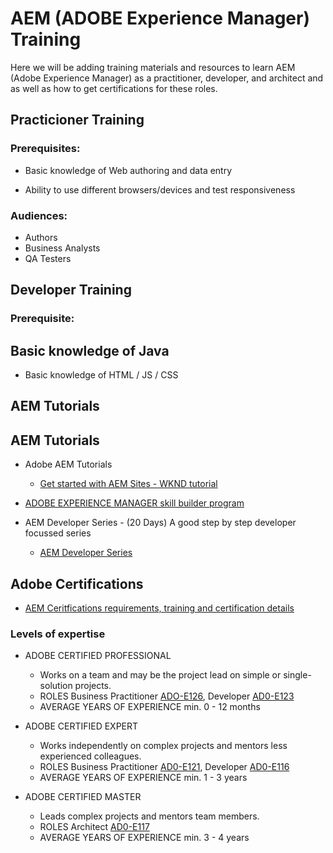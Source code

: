 # AEM (ADOBE Experience Manager) Training

Here we will be adding training materials and resources to learn AEM (Adobe Experience Manager) as a practitioner, developer, and architect and as well as how to get certifications for these roles.


## Practicioner Training 

### Prerequisites:

- Basic knowledge of Web authoring and data entry

-  Ability to use different browsers/devices and test responsiveness


### Audiences:
 - Authors
 - Business Analysts
 - QA Testers

## Developer Training 

### Prerequisite:

## Basic knowledge of Java

-  Basic knowledge of HTML / JS / CSS

## AEM Tutorials

## AEM Tutorials

-   Adobe AEM Tutorials
    - [Get started with AEM Sites - WKND tutorial](https://experienceleague.adobe.com/docs/experience-manager-learn/getting-started-wknd-tutorial-develop/overview.html?lang=en)

-  [ADOBE EXPERIENCE MANAGER skill builder program](https://express.adobe.com/page/CPcBCmlE8drTr/)

-   AEM Developer Series - (20 Days) A good step by step developer focussed series 
    - [AEM Developer Series](https://redquark.org/aem/day-00-aem-developer-series/)


## Adobe Certifications

-  [AEM Ceritfications requirements, training and certification details](https://solutionpartners.adobe.com/solution-partners/training_and_certification/certification.html#)

###  Levels of expertise
- ADOBE CERTIFIED PROFESSIONAL
    - Works on a team and may be the project lead on simple or single-solution projects.
    - ROLES
        Business Practitioner [ADO-E126](https://spark.adobe.com/page/DEXF9MMfGc74P/), Developer [AD0-E123](https://spark.adobe.com/page/wmEF6wQ6rjrQX/)
    - AVERAGE YEARS OF EXPERIENCE
        min. 0 - 12 months

- ADOBE CERTIFIED EXPERT
    - Works independently on complex projects and mentors less experienced colleagues.
    - ROLES
        Business Practitioner [AD0-E121](https://spark.adobe.com/page/Ia3jvJT1SkdaX/), Developer [AD0-E116](https://spark.adobe.com/page/IN3bRhRJDvqCc/)
    - AVERAGE YEARS OF EXPERIENCE
        min. 1 - 3 years

- ADOBE CERTIFIED MASTER
    - Leads complex projects and mentors team members.
    - ROLES
        Architect [AD0-E117](https://spark.adobe.com/page/O8ouF761akUN6/)
    - AVERAGE YEARS OF EXPERIENCE
        min. 3 - 4 years
